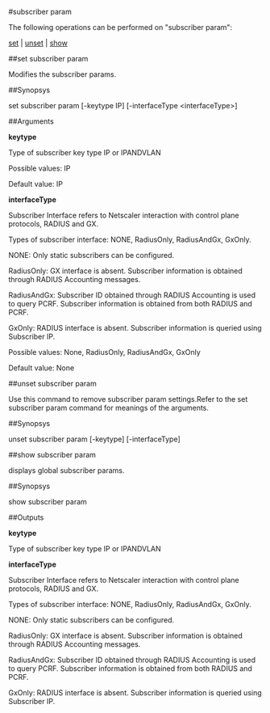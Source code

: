 #subscriber param

The following operations can be performed on "subscriber param":


[set](#set-subscriber-param) | [unset](#unset-subscriber-param) | [show](#show-subscriber-param)

##set subscriber param

Modifies the subscriber params.


##Synopsys

set subscriber param [-keytype IP] [-interfaceType &lt;interfaceType>]


##Arguments

<b>keytype</b>
Type of subscriber key type IP or IPANDVLAN
Possible values: IP
Default value: IP

<b>interfaceType</b>
Subscriber Interface refers to Netscaler interaction with control plane protocols, RADIUS and GX.
Types of subscriber interface: NONE, RadiusOnly, RadiusAndGx, GxOnly.
NONE: Only static subscribers can be configured.
RadiusOnly: GX interface is absent. Subscriber information is obtained through RADIUS Accounting messages.
RadiusAndGx: Subscriber ID obtained through RADIUS Accounting is used to query PCRF. Subscriber information is obtained from both RADIUS and PCRF.
GxOnly: RADIUS interface is absent. Subscriber information is queried using Subscriber IP.
Possible values: None, RadiusOnly, RadiusAndGx, GxOnly
Default value: None



##unset subscriber param

Use this command to remove subscriber param settings.Refer to the set subscriber param command for meanings of the arguments.


##Synopsys

unset subscriber param [-keytype] [-interfaceType]


##show subscriber param

displays global subscriber params.


##Synopsys

show subscriber param


##Outputs

<b>keytype</b>
Type of subscriber key type IP or IPANDVLAN

<b>interfaceType</b>
Subscriber Interface refers to Netscaler interaction with control plane protocols, RADIUS and GX.
Types of subscriber interface: NONE, RadiusOnly, RadiusAndGx, GxOnly.
NONE: Only static subscribers can be configured.
RadiusOnly: GX interface is absent. Subscriber information is obtained through RADIUS Accounting messages.
RadiusAndGx: Subscriber ID obtained through RADIUS Accounting is used to query PCRF. Subscriber information is obtained from both RADIUS and PCRF.
GxOnly: RADIUS interface is absent. Subscriber information is queried using Subscriber IP.



